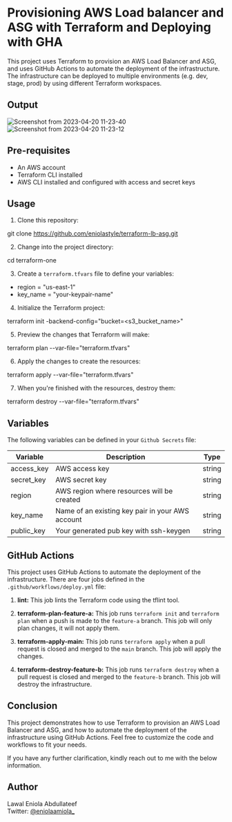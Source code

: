 # Provisioning AWS Load balancer and ASG with Terraform and Deploying with GHA

This project uses Terraform to provision an AWS Load Balancer and ASG, and uses GitHub Actions to automate the deployment of the infrastructure. The infrastructure can be deployed to multiple environments (e.g. dev, stage, prod) by using different Terraform workspaces.

## Output

![Screenshot from 2023-04-20 11-23-40](https://user-images.githubusercontent.com/58726365/233338580-dace5e64-b88f-42bd-8e18-acaa2f95cd3c.png)
![Screenshot from 2023-04-20 11-23-12](https://user-images.githubusercontent.com/58726365/233338626-4e200739-2ba5-4167-9b6d-03e1e593e130.png)

## Pre-requisites

- An AWS account
- Terraform CLI installed
- AWS CLI installed and configured with access and secret keys

## Usage

1. Clone this repository:

git clone https://github.com/eniolastyle/terraform-lb-asg.git

2. Change into the project directory:

cd terraform-one

3. Create a `terraform.tfvars` file to define your variables:

- region = "us-east-1"
- key_name = "your-keypair-name"

4. Initialize the Terraform project:

terraform init -backend-config="bucket=<s3_bucket_name>"

5. Preview the changes that Terraform will make:

terraform plan --var-file="terraform.tfvars"

6. Apply the changes to create the resources:

terraform apply --var-file="terraform.tfvars"

7. When you're finished with the resources, destroy them:

terraform destroy --var-file="terraform.tfvars"

## Variables

The following variables can be defined in your `Github Secrets` file:

| Variable   | Description                                      | Type   |
| ---------- | ------------------------------------------------ | ------ |
| access_key | AWS access key                                   | string |
| secret_key | AWS secret key                                   | string |
| region     | AWS region where resources will be created       | string |
| key_name   | Name of an existing key pair in your AWS account | string |
| public_key | Your generated pub key with ssh-keygen           | string |

## GitHub Actions

This project uses GitHub Actions to automate the deployment of the infrastructure. There are four jobs defined in the `.github/workflows/deploy.yml` file:

1. **lint:** This job lints the Terraform code using the tflint tool.

2. **terraform-plan-feature-a:** This job runs `terraform init` and `terraform plan` when a push is made to the `feature-a` branch. This job will only plan changes, it will not apply them.

3. **terraform-apply-main:** This job runs `terraform apply` when a pull request is closed and merged to the `main` branch. This job will apply the changes.

4. **terraform-destroy-feature-b:** This job runs `terraform destroy` when a pull request is closed and merged to the `feature-b` branch. This job will destroy the infrastructure.

## Conclusion

This project demonstrates how to use Terraform to provision an AWS Load Balancer and ASG, and how to automate the deployment of the infrastructure using GitHub Actions. Feel free to customize the code and workflows to fit your needs.

If you have any further clarification, kindly reach out to me with the below information.

## Author

Lawal Eniola Abdullateef  
Twitter: [@eniolaamiola\_](https://twitter.com/eniolaamiola_)
